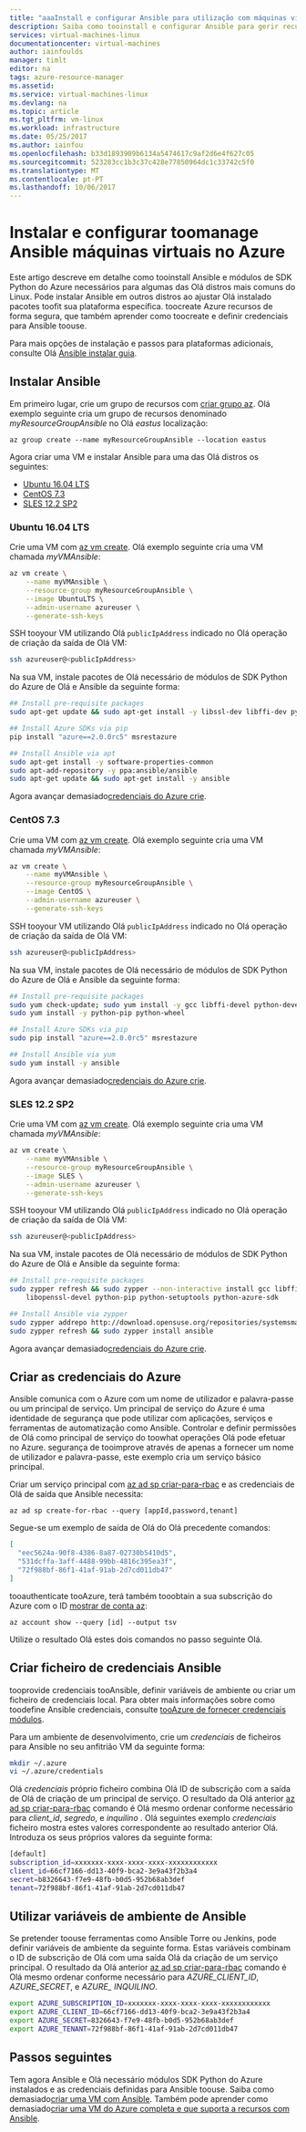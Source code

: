 ```yaml
---
title: "aaaInstall e configurar Ansible para utilização com máquinas virtuais do Azure | Microsoft Docs"
description: Saiba como tooinstall e configurar Ansible para gerir recursos do Azure no Ubuntu, CentOS e SLES
services: virtual-machines-linux
documentationcenter: virtual-machines
author: iainfoulds
manager: timlt
editor: na
tags: azure-resource-manager
ms.assetid: 
ms.service: virtual-machines-linux
ms.devlang: na
ms.topic: article
ms.tgt_pltfrm: vm-linux
ms.workload: infrastructure
ms.date: 05/25/2017
ms.author: iainfou
ms.openlocfilehash: b33d1893909b6134a5474617c9af2d6e4f627c05
ms.sourcegitcommit: 523283cc1b3c37c428e77850964dc1c33742c5f0
ms.translationtype: MT
ms.contentlocale: pt-PT
ms.lasthandoff: 10/06/2017
---
```

# <a name="install-and-configure-ansible-toomanage-virtual-machines-in-azure"></a>Instalar e configurar toomanage Ansible máquinas virtuais no Azure
Este artigo descreve em detalhe como tooinstall Ansible e módulos de SDK Python do Azure necessários para algumas das Olá distros mais comuns do Linux. Pode instalar Ansible em outros distros ao ajustar Olá instalado pacotes toofit sua plataforma específica. toocreate Azure recursos de forma segura, que também aprender como toocreate e definir credenciais para Ansible toouse. 

Para mais opções de instalação e passos para plataformas adicionais, consulte Olá [Ansible instalar guia](https://docs.ansible.com/ansible/intro_installation.html).


## <a name="install-ansible"></a>Instalar Ansible
Em primeiro lugar, crie um grupo de recursos com [criar grupo az](/cli/azure/group#create). Olá exemplo seguinte cria um grupo de recursos denominado *myResourceGroupAnsible* no Olá *eastus* localização:

```azurecli
az group create --name myResourceGroupAnsible --location eastus
```

Agora criar uma VM e instalar Ansible para uma das Olá distros os seguintes:

- [Ubuntu 16.04 LTS](#ubuntu1604-lts)
- [CentOS 7.3](#centos-73)
- [SLES 12.2 SP2](#sles-122-sp2)

### <a name="ubuntu-1604-lts"></a>Ubuntu 16.04 LTS
Crie uma VM com [az vm create](/cli/azure/vm#create). Olá exemplo seguinte cria uma VM chamada *myVMAnsible*:

```bash
az vm create \
    --name myVMAnsible \
    --resource-group myResourceGroupAnsible \
    --image UbuntuLTS \
    --admin-username azureuser \
    --generate-ssh-keys
```

SSH tooyour VM utilizando Olá `publicIpAddress` indicado no Olá operação de criação da saída de Olá VM:

```bash
ssh azureuser@<publicIpAddress>
```

Na sua VM, instale pacotes de Olá necessário de módulos de SDK Python do Azure de Olá e Ansible da seguinte forma:

```bash
## Install pre-requisite packages
sudo apt-get update && sudo apt-get install -y libssl-dev libffi-dev python-dev python-pip

## Install Azure SDKs via pip
pip install "azure==2.0.0rc5" msrestazure

## Install Ansible via apt
sudo apt-get install -y software-properties-common
sudo apt-add-repository -y ppa:ansible/ansible
sudo apt-get update && sudo apt-get install -y ansible
```

Agora avançar demasiado[credenciais do Azure crie](#create-azure-credentials).


### <a name="centos-73"></a>CentOS 7.3
Crie uma VM com [az vm create](/cli/azure/vm#create). Olá exemplo seguinte cria uma VM chamada *myVMAnsible*:

```bash
az vm create \
    --name myVMAnsible \
    --resource-group myResourceGroupAnsible \
    --image CentOS \
    --admin-username azureuser \
    --generate-ssh-keys
```

SSH tooyour VM utilizando Olá `publicIpAddress` indicado no Olá operação de criação da saída de Olá VM:

```bash
ssh azureuser@<publicIpAddress>
```

Na sua VM, instale pacotes de Olá necessário de módulos de SDK Python do Azure de Olá e Ansible da seguinte forma:

```bash
## Install pre-requisite packages
sudo yum check-update; sudo yum install -y gcc libffi-devel python-devel openssl-devel epel-release
sudo yum install -y python-pip python-wheel

## Install Azure SDKs via pip
sudo pip install "azure==2.0.0rc5" msrestazure

## Install Ansible via yum
sudo yum install -y ansible
```

Agora avançar demasiado[credenciais do Azure crie](#create-azure-credentials).


### <a name="sles-122-sp2"></a>SLES 12.2 SP2
Crie uma VM com [az vm create](/cli/azure/vm#create). Olá exemplo seguinte cria uma VM chamada *myVMAnsible*:

```bash
az vm create \
    --name myVMAnsible \
    --resource-group myResourceGroupAnsible \
    --image SLES \
    --admin-username azureuser \
    --generate-ssh-keys
```

SSH tooyour VM utilizando Olá `publicIpAddress` indicado no Olá operação de criação da saída de Olá VM:

```bash
ssh azureuser@<publicIpAddress>
```

Na sua VM, instale pacotes de Olá necessário de módulos de SDK Python do Azure de Olá e Ansible da seguinte forma:

```bash
## Install pre-requisite packages
sudo zypper refresh && sudo zypper --non-interactive install gcc libffi-devel-gcc5 python-devel \
    libopenssl-devel python-pip python-setuptools python-azure-sdk

## Install Ansible via zypper
sudo zypper addrepo http://download.opensuse.org/repositories/systemsmanagement/SLE_12_SP2/systemsmanagement.repo
sudo zypper refresh && sudo zypper install ansible
```

Agora avançar demasiado[credenciais do Azure crie](#create-azure-credentials).


## <a name="create-azure-credentials"></a>Criar as credenciais do Azure
Ansible comunica com o Azure com um nome de utilizador e palavra-passe ou um principal de serviço. Um principal de serviço do Azure é uma identidade de segurança que pode utilizar com aplicações, serviços e ferramentas de automatização como Ansible. Controlar e definir permissões de Olá como principal de serviço do toowhat operações Olá pode efetuar no Azure. segurança de tooimprove através de apenas a fornecer um nome de utilizador e palavra-passe, este exemplo cria um serviço básico principal.

Criar um serviço principal com [az ad sp criar-para-rbac](/cli/azure/ad/sp#create-for-rbac) e as credenciais de Olá de saída que Ansible necessita:

```azurecli
az ad sp create-for-rbac --query [appId,password,tenant]
```

Segue-se um exemplo de saída de Olá do Olá precedente comandos:

```json
[
  "eec5624a-90f8-4386-8a87-02730b5410d5",
  "531dcffa-3aff-4488-99bb-4816c395ea3f",
  "72f988bf-86f1-41af-91ab-2d7cd011db47"
]
```

tooauthenticate tooAzure, terá também tooobtain a sua subscrição do Azure com o ID [mostrar de conta az](/cli/azure/account#show):

```azurecli
az account show --query [id] --output tsv
```

Utilize o resultado Olá estes dois comandos no passo seguinte Olá.


## <a name="create-ansible-credentials-file"></a>Criar ficheiro de credenciais Ansible
tooprovide credenciais tooAnsible, definir variáveis de ambiente ou criar um ficheiro de credenciais local. Para obter mais informações sobre como toodefine Ansible credenciais, consulte [tooAzure de fornecer credenciais módulos](https://docs.ansible.com/ansible/guide_azure.html#providing-credentials-to-azure-modules). 

Para um ambiente de desenvolvimento, crie um *credenciais* de ficheiros para Ansible no seu anfitrião VM da seguinte forma:

```bash
mkdir ~/.azure
vi ~/.azure/credentials
```

Olá *credenciais* próprio ficheiro combina Olá ID de subscrição com a saída de Olá de criação de um principal de serviço. O resultado da Olá anterior [az ad sp criar-para-rbac](/cli/azure/ad/sp#create-for-rbac) comando é Olá mesmo ordenar conforme necessário para *client_id*, *segredo*, e *inquilino* . Olá seguintes exemplo *credenciais* ficheiro mostra estes valores correspondente ao resultado anterior Olá. Introduza os seus próprios valores da seguinte forma:

```bash
[default]
subscription_id=xxxxxxx-xxxx-xxxx-xxxx-xxxxxxxxxxxx
client_id=66cf7166-dd13-40f9-bca2-3e9a43f2b3a4
secret=b8326643-f7e9-48fb-b0d5-952b68ab3def
tenant=72f988bf-86f1-41af-91ab-2d7cd011db47
```


## <a name="use-ansible-environment-variables"></a>Utilizar variáveis de ambiente de Ansible
Se pretender toouse ferramentas como Ansible Torre ou Jenkins, pode definir variáveis de ambiente da seguinte forma. Estas variáveis combinam o ID de subscrição de Olá com uma saída Olá da criação de um serviço principal. O resultado da Olá anterior [az ad sp criar-para-rbac](/cli/azure/ad/sp#create-for-rbac) comando é Olá mesmo ordenar conforme necessário para *AZURE_CLIENT_ID*, *AZURE_SECRET*, e *AZURE_ INQUILINO*. 

```bash
export AZURE_SUBSCRIPTION_ID=xxxxxxx-xxxx-xxxx-xxxx-xxxxxxxxxxxx
export AZURE_CLIENT_ID=66cf7166-dd13-40f9-bca2-3e9a43f2b3a4
export AZURE_SECRET=8326643-f7e9-48fb-b0d5-952b68ab3def
export AZURE_TENANT=72f988bf-86f1-41af-91ab-2d7cd011db47
```

## <a name="next-steps"></a>Passos seguintes
Tem agora Ansible e Olá necessário módulos SDK Python do Azure instalados e as credenciais definidas para Ansible toouse. Saiba como demasiado[criar uma VM com Ansible](ansible-create-vm.md). Também pode aprender como demasiado[criar uma VM do Azure completa e que suporta a recursos com Ansible](ansible-create-complete-vm.md).

